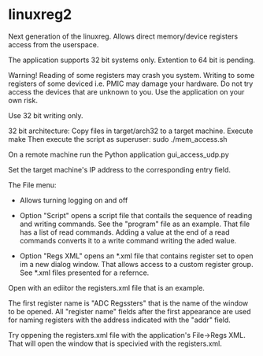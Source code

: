 # linuxreg2
Next generation of the linuxreg. Allows direct memory/device registers access from the userspace.

The application supports 32 bit systems only. Extention to 64 bit is pending.

Warning! Reading of some registers may crash you system.
Writing to some registers of some deviced i.e. PMIC may damage your hardware.
Do not try access the devices that are unknown to you. 
Use the application on your own risk.

Use 32 bit writing only.

32 bit architecture:
Copy files in target/arch32 to a target machine.
Execute  make
Then execute the script as superuser:
sudo ./mem_access.sh

On a remote machine run the Python application gui_access_udp.py

Set the target machine's IP address to the corresponding entry field.

The File menu:
* Allows turning logging on and off

* Option "Script" opens a script file that contails the sequence of reading and writing commands.
  See the "program" file as an example. That file has a list of read commands. 
  Adding a value at the end of a read commands converts it to a write command writing the aded walue.

* Option "Regs XML" opens an *.xml file that contains register set to open im a new dialog window.
  That allows access to a custom register group.
  See *.xml files presented for a refernce.


Open with an ediitor the registers.xml file that is an example.

The first register name is "ADC Regssters" that is the name of the window to be opened.
All "register name" fields after the first appearance are used for naming registers 
with the address indicated with the "addr" field.

Try oppening the registers.xml file with the application's File->Regs XML.
That will open the window that is specivied with the registers.xml.

